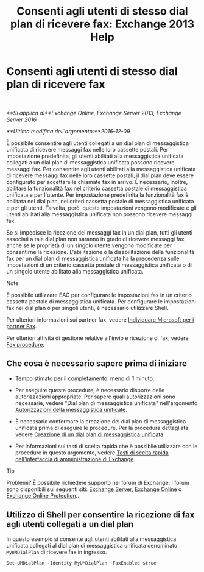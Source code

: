 ﻿---
title: 'Consenti agli utenti di stesso dial plan di ricevere fax: Exchange 2013 Help'
TOCTitle: Consenti agli utenti di stesso dial plan di ricevere fax
ms:assetid: cb245028-0b86-4171-879e-934dd35fa626
ms:mtpsurl: https://technet.microsoft.com/it-it/library/Bb124557(v=EXCHG.150)
ms:contentKeyID: 52057334
ms.date: 05/22/2018
mtps_version: v=EXCHG.150
ms.translationtype: MT
---

# Consenti agli utenti di stesso dial plan di ricevere fax

 

_**Si applica a:**Exchange Online, Exchange Server 2013, Exchange Server 2016_

_**Ultima modifica dell'argomento:**2016-12-09_

È possibile consentire agli utenti collegati a un dial plan di messaggistica unificata di ricevere messaggi fax nelle loro cassette postali. Per impostazione predefinita, gli utenti abilitati alla messaggistica unificata collegati a un dial plan di messaggistica unificata possono ricevere messaggi fax. Per consentire agli utenti abilitati alla messaggistica unificata di ricevere messaggi fax nelle loro cassette postali, il dial plan deve essere configurato per accettare le chiamate fax in arrivo. È necessario, inoltre, abilitare la funzionalità fax nel criterio cassetta postale di messaggistica unificata e per l'utente. Per impostazione predefinita la funzionalità fax è abilitata nei dial plan, nei criteri cassetta postale di messaggistica unificata e per gli utenti. Talvolta, però, queste impostazioni vengono modificate e gli utenti abilitati alla messaggistica unificata non possono ricevere messaggi fax.

Se si impedisce la ricezione dei messaggi fax in un dial plan, tutti gli utenti associati a tale dial plan non saranno in grado di ricevere messaggi fax, anche se le proprietà di un singolo utente vengono modificate per consentirne la ricezione. L'abilitazione o la disabilitazione della funzionalità fax per un dial plan di messaggistica unificata ha la precedenza sulle impostazioni di un criterio cassetta postale di messaggistica unificata o di un singolo utente abilitato alla messaggistica unificata.


> [!NOTE]
> È possibile utilizzare EAC per configurare le impostazioni fax in un criterio cassetta postale di messaggistica unificata. Per configurare le impostazioni fax nei dial plan o per singoli utenti, è necessario utilizzare Shell.



Per ulteriori informazioni sui partner fax, vedere [Individuare Microsoft per i partner Fax](https://go.microsoft.com/fwlink/?linkid=190238).

Per ulteriori attività di gestione relative all'invio e ricezione di fax, vedere [Fax procedure](faxing-procedures-exchange-2013-help.md).

## Che cosa è necessario sapere prima di iniziare

  - Tempo stimato per il completamento: meno di 1 minuto.

  - Per eseguire queste procedure, è necessario disporre delle autorizzazioni appropriate. Per sapere quali autorizzazioni sono necessarie, vedere "Dial plan di messaggistica unificata" nell'argomento [Autorizzazioni della messaggistica unificate](unified-messaging-permissions-exchange-2013-help.md).

  - È necessario confermare la creazione del dial plan di messaggistica unificata prima di eseguire le procedure. Per la procedura dettagliata, vedere [Creazione di un dial plan di messaggistica unificata](create-a-um-dial-plan-exchange-2013-help.md).

  - Per informazioni sui tasti di scelta rapida che è possibile utilizzare con le procedure in questo argomento, vedere [Tasti di scelta rapida nell'interfaccia di amministrazione di Exchange](keyboard-shortcuts-in-the-exchange-admin-center-exchange-online-protection-help.md).


> [!TIP]
> Problemi? È possibile richiedere supporto nei forum di Exchange. I forum sono disponibili sui seguenti siti: <A href="https://go.microsoft.com/fwlink/p/?linkid=60612">Exchange Server</A>, <A href="https://go.microsoft.com/fwlink/p/?linkid=267542">Exchange Online</A> o <A href="https://go.microsoft.com/fwlink/p/?linkid=285351">Exchange Online Protection</A>..



## Utilizzo di Shell per consentire la ricezione di fax agli utenti collegati a un dial plan

In questo esempio si consente agli utenti abilitati alla messaggistica unificata collegati al dial plan di messaggistica unificata denominato `MyUMDialPlan` di ricevere fax in ingresso.

    Set-UMDialPlan -Identity MyUMDialPlan -FaxEnabled $true

